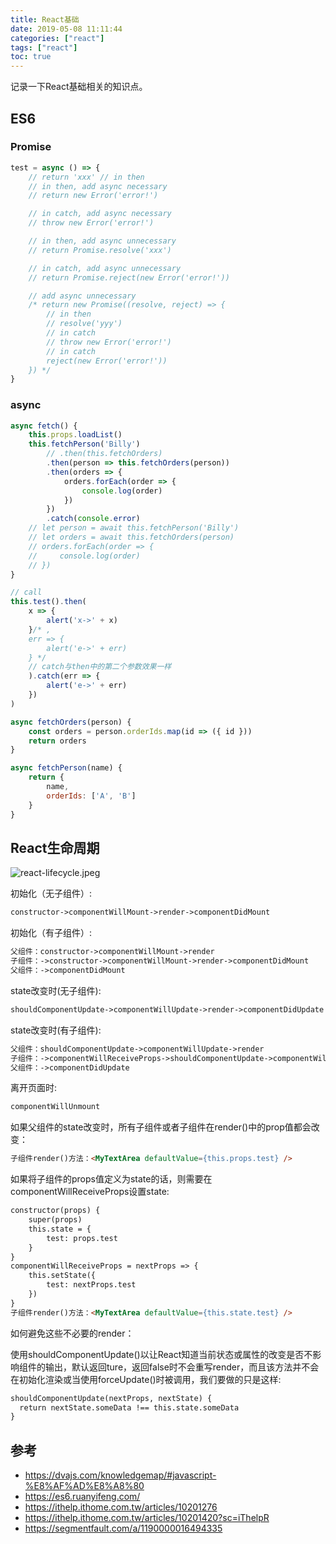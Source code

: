 ```yaml
---
title: React基础
date: 2019-05-08 11:11:44
categories: ["react"]
tags: ["react"]
toc: true
---
```


记录一下React基础相关的知识点。

<!-- more -->

## ES6

### Promise

```js
test = async () => {
    // return 'xxx' // in then
    // in then, add async necessary
    // return new Error('error!') 

    // in catch, add async necessary
    // throw new Error('error!') 

    // in then, add async unnecessary
    // return Promise.resolve('xxx') 

    // in catch, add async unnecessary
    // return Promise.reject(new Error('error!')) 

    // add async unnecessary
    /* return new Promise((resolve, reject) => { 
        // in then
        // resolve('yyy')
        // in catch
        // throw new Error('error!')  
        // in catch
        reject(new Error('error!')) 
    }) */
}
```

### async

```js
async fetch() {
    this.props.loadList()
    this.fetchPerson('Billy')
        // .then(this.fetchOrders)
        .then(person => this.fetchOrders(person))
        .then(orders => {
            orders.forEach(order => {
                console.log(order)
            })
        })
        .catch(console.error)
    // let person = await this.fetchPerson('Billy')
    // let orders = await this.fetchOrders(person)
    // orders.forEach(order => {
    //     console.log(order)
    // })
}

// call
this.test().then(
    x => {
        alert('x->' + x)
    }/* ,
    err => {
        alert('e->' + err)
    } */
    // catch与then中的第二个参数效果一样
    ).catch(err => {
        alert('e->' + err)
    })
)

async fetchOrders(person) {
    const orders = person.orderIds.map(id => ({ id }))
    return orders
}

async fetchPerson(name) {
    return {
        name,
        orderIds: ['A', 'B']
    }
}
```

## React生命周期

![react-lifecycle.jpeg](/images/react-lifecycle.jpeg)

初始化（无子组件）:

```html
constructor->componentWillMount->render->componentDidMount
```

初始化（有子组件）:

```html
父组件：constructor->componentWillMount->render
子组件：->constructor->componentWillMount->render->componentDidMount
父组件：->componentDidMount
```

state改变时(无子组件):

```html
shouldComponentUpdate->componentWillUpdate->render->componentDidUpdate
```

state改变时(有子组件):

```html
父组件：shouldComponentUpdate->componentWillUpdate->render
子组件：->componentWillReceiveProps->shouldComponentUpdate->componentWillUpdate->render->componentDidUpdate
父组件：->componentDidUpdate
```

离开页面时:

```html
componentWillUnmount
```

如果父组件的state改变时，所有子组件或者子组件在render()中的prop值都会改变：

```html
子组件render()方法：<MyTextArea defaultValue={this.props.test} />
```

如果将子组件的props值定义为state的话，则需要在componentWillReceiveProps设置state:

```html
constructor(props) {
    super(props)
    this.state = {
        test: props.test
    }
}
componentWillReceiveProps = nextProps => {
    this.setState({
        test: nextProps.test
    })
}
子组件render()方法：<MyTextArea defaultValue={this.state.test} />
```

如何避免这些不必要的render：

使用shouldComponentUpdate()以让React知道当前状态或属性的改变是否不影响组件的输出，默认返回ture，返回false时不会重写render，而且该方法并不会在初始化渲染或当使用forceUpdate()时被调用，我们要做的只是这样:

```html
shouldComponentUpdate(nextProps, nextState) {
  return nextState.someData !== this.state.someData
}
```

## 参考

- https://dvajs.com/knowledgemap/#javascript-%E8%AF%AD%E8%A8%80
- https://es6.ruanyifeng.com/
- https://ithelp.ithome.com.tw/articles/10201276
- https://ithelp.ithome.com.tw/articles/10201420?sc=iThelpR
- https://segmentfault.com/a/1190000016494335